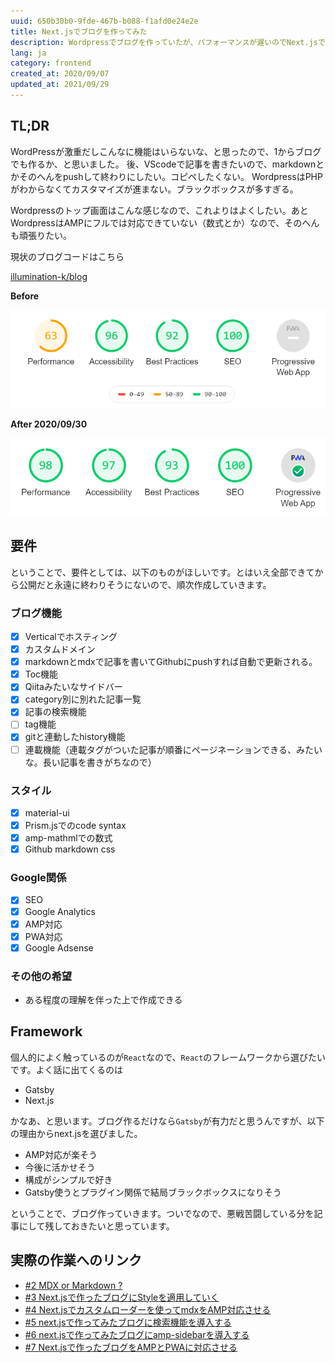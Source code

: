```yaml
---
uuid: 650b30b0-9fde-467b-b088-f1afd0e24e2e
title: Next.jsでブログを作ってみた
description: Wordpressでブログを作っていたが、パフォーマンスが遅いのでNext.jsで作り直した。ほしい要件、使うフレームワークの選定など。
lang: ja
category: frontend
created_at: 2020/09/07
updated_at: 2021/09/29
---
```


## TL;DR

WordPressが激重だしこんなに機能はいらないな、と思ったので、1からブログでも作るか、と思いました。
後、VScodeで記事を書きたいので、markdownとかそのへんをpushして終わりにしたい。コピペしたくない。
WordpressはPHPがわからなくてカスタマイズが進まない。ブラックボックスが多すぎる。

Wordpressのトップ画面はこんな感じなので、これよりはよくしたい。あとWordpressはAMPにフルでは対応できていない（数式とか）なので、そのへんも頑張りたい。

現状のブログコードはこちら

[illumination-k/blog](https://github.com/illumination-k/blog)

**Before**

![lighthouse-wordpress-top](/images/lighthouse-wordpress-top.PNG)

**After 2020/09/30**

![lighthouse-next-blog](/images/lighthouse-nextblog-top.PNG)


## 要件

ということで、要件としては、以下のものがほしいです。とはいえ全部できてから公開だと永遠に終わりそうにないので、順次作成していきます。

### ブログ機能

- [x] Verticalでホスティング
- [x] カスタムドメイン
- [x] markdownとmdxで記事を書いてGithubにpushすれば自動で更新される。
- [x] Toc機能
- [x] Qiitaみたいなサイドバー
- [x] category別に別れた記事一覧
- [x] 記事の検索機能
- [ ] tag機能
- [x] gitと連動したhistory機能
- [ ] 連載機能（連載タグがついた記事が順番にページネーションできる、みたいな。長い記事を書きがちなので）

### スタイル

- [x] material-ui
- [x] Prism.jsでのcode syntax
- [x] amp-mathmlでの数式
- [x] Github markdown css

### Google関係

- [x] SEO
- [x] Google Analytics
- [x] AMP対応
- [x] PWA対応
- [x] Google Adsense

### その他の希望

- ある程度の理解を伴った上で作成できる

## Framework

個人的によく触っているのが`React`なので、`React`のフレームワークから選びたいです。よく話に出てくるのは

- Gatsby
- Next.js

かなあ、と思います。ブログ作るだけなら`Gatsby`が有力だと思うんですが、以下の理由からnext.jsを選びました。

- AMP対応が楽そう
- 今後に活かせそう
- 構成がシンプルで好き
- Gatsby使うとプラグイン関係で結局ブラックボックスになりそう

ということで、ブログ作っていきます。ついでなので、悪戦苦闘している分を記事にして残しておきたいと思っています。

## 実際の作業へのリンク

- [#2 MDX or Markdown ?](https://illumination-k.dev/posts/frontend/make_blog_2)
- [#3 Next.jsで作ったブログにStyleを適用していく](https://illumination-k.dev/posts/frontend/make_blog_3)
- [#4 Next.jsでカスタムローダーを使ってmdxをAMP対応させる](https://illumination-k.dev/posts/frontend/make_blog_4)
- [#5 next.jsで作ってみたブログに検索機能を導入する](https://illumination-k.dev/posts/frontend/make_blog_5)
- [#6 next.jsで作ってみたブログにamp-sidebarを導入する](https://illumination-k.dev/posts/frontend/make_blog_6)
- [#7 Next.jsで作ったブログをAMPとPWAに対応させる](https://illumination-k.dev/posts/frontend/make_blog_7)
